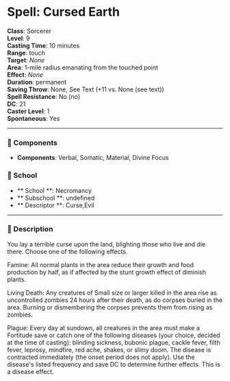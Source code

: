 
# Spell: Cursed Earth
**Class**: Sorcerer  
**Level**: 9  
**Casting Time**: 10 minutes  
**Range**: touch  
**Target**: _None_  
**Area**: 1-mile radius emanating from the touched point  
**Effect**: _None_  
**Duration**: permanent  
**Saving Throw**: None, See Text (+11 vs. None (see text))  
**Spell Resistance**: No (no)  
**DC**: 21  
**Caster Level**: 1  
**Spontaneous**: Yes

---

### 🔮 Components
- **Components**: Verbal, Somatic, Material, Divine Focus

### 🏫 School
- ** School **: Necromancy
- ** Subschool **: undefined
- ** Descriptor **: Curse,Evil
---

### 📜 Description
You lay a terrible curse upon the land, blighting those who live and die there. Choose one of the following effects.

Famine: All normal plants in the area reduce their growth and food production by half, as if affected by the stunt growth effect of diminish plants.

Living Death: Any creatures of Small size or larger killed in the area rise as uncontrolled zombies 24 hours after their death, as do corpses buried in the area. Burning or dismembering the corpses prevents them from rising as zombies.

Plague: Every day at sundown, all creatures in the area must make a Fortitude save or catch one of the following diseases (your choice, decided at the time of casting): blinding sickness, bubonic plague, cackle fever, filth fever, leprosy, mindfire, red ache, shakes, or slimy doom. The disease is contracted immediately (the onset period does not apply). Use the disease's listed frequency and save DC to determine further effects. This is a disease effect.
